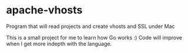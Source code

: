 # apache-vhosts
Program that will read projects and create vhosts and SSL under Mac


This is a small project for me to learn how Go works :)
Code will improve when I get more indepth with the language.
